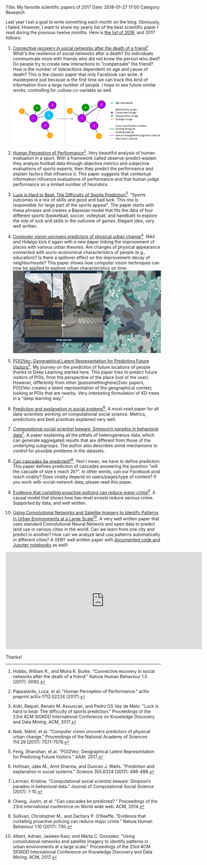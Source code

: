 Title: My favorite scientific papers of 2017
Date: 2018-01-27 17:00
Category: Research


Last year I set a goal to write something each month on the blog. Obviously, I failed. However, I want to share my yearly list of the best scientific paper I read during the previous twelve months. Here is [the list of 2016](http://www.marcodena.it/blog/my-favorite-scientific-papers-of-2016/), and 2017 follows:


1. [Connective recovery in social networks after the death of a friend](https://www.nature.com/articles/s41562-017-0092)[^1]. What's the resilience of social networks after a death? Do individuals communicate more with friends who did not know the person who died? Do people try to create new interactions to "compensate" the friend? How is the number of interactions dependent on age and cause of death? This is the classic paper that only Facebook can write. A masterpiece just because is the first time we can track this kind of information from a large number of people. I hope to see future similar works, controlling for culture co-variates as well. ![ego network death facebook](/images/ego-network-death-facebook.png)

2. [Human Perception of Performance](https://arxiv.org/abs/1712.02224)[^2]. Very beautiful analysis of human evaluation in a sport. With a framework called observe-predict-explain they analyze football data through objective metrics and subjective evaluations of sports experts, then they predict the performance and explain factors that influence it. This paper suggests that contextual information influence evaluations of performance and that human judge performance on a limited number of heuristics.

3. [Luck is Hard to Beat: The Difficulty of Sports Prediction](https://dl.acm.org/citation.cfm?id=3098045)[^3]. "Sports outcomes is a mix of skills and good and bad luck. This mix is responsible for large part of the sports appeal". The paper starts with these phrases and creates a Bayesian model that fits the data of four different sports (basketball, soccer, volleyball, and handball) to explore the role of luck and skills in the outcome of games. Elegant idea, very well written. 

4. [Computer vision uncovers predictors of physical urban change](http://www.pnas.org/content/114/29/7571.short)[^4]. Nikil and Hidalgo kick it again with a new paper linking the improvement of places with various urban theories. Are changes of physical appearance connected with socio-economical characteristics of people (e.g., education)? Is there a spillover effect on the improvement-decay of neighborhoods? This paper shows how computer vision techniques can now be applied to explore urban characteristics on time. ![Hidalgo street change](/images/streetchange.jpg)

5. [POI2Vec: Geographical Latent Representation for Predicting Future Visitors](https://aaai.org/ocs/index.php/AAAI/AAAI17/paper/view/14902)[^5]. My journey on the prediction of future locations of people thanks to Deep Learning started here. This paper tries to predict future visitors of POIs, from the perspective of the place (not of the user). However, differently from other [putsomethinghere]2vec papers, POI2Vec creates a latent representation of the geographical context, looking at POIs that are nearby. Very interesting formulation of KD-trees in a "deep learning way."

6. [Prediction and explanation in social systems](http://science.sciencemag.org/content/355/6324/486)[^6]. A must-read paper for all data-scientists working on computational social science. Metrics, predictions and best practices explained very well.

7. [Computational social scientist beware: Simpson’s paradox in behavioral data](https://link.springer.com/article/10.1007/s42001-017-0007-4)[^7]. A paper explaining all the pitfalls of heterogeneous data, which can generate aggregated results that are different from those of the underlying subgroups. The author also describes some mechanisms to control for possible problems in the datasets.

8. [Can cascades be predicted?](https://dl.acm.org/citation.cfm?id=2567997)[^8]. Yes! I mean, we have to define prediction. This paper defines prediction of cascades answering the question "will the cascade of size k reach 2k?". In other words, can our Facebook post reach virality? Does virality depend on users/pages/type of content? If you work with social-network data, please read this paper.

9. [Evidence that curtailing proactive policing can reduce major crime](https://www.nature.com/articles/s41562-017-0211-5)[^9]. A causal model that shows how low-level arrests reduce serious crime. Supported by data, and well written.

10. [Using Convolutional Networks and Satellite Imagery to Identify Patterns in Urban Environments at a Large Scale](https://dl.acm.org/citation.cfm?id=3098070)[^10]. A very well written paper that uses standard Convolutional Neural Network and open data to predict land use in various cities in the world. Can we learn from one city and predict in another? How can we analyze land-use patterns automatically in different cities? A VERY well written paper with [documented code and Jupyter notebooks](https://github.com/adrianalbert/urban-environments) as well!

<iframe width="637" height="315" src="https://www.youtube.com/embed/MPttLQVU_wY" frameborder="0" allow="autoplay; encrypted-media" allowfullscreen></iframe>


Thanks!





[^1]: Hobbs, William R., and Moira K. Burke. "Connective recovery in social networks after the death of a friend." Nature Human Behaviour 1.5 (2017): 0092.
[^2]: Pappalardo, Luca, et al. "Human Perception of Performance." arXiv preprint arXiv:1712.02224 (2017).
[^3]: Aoki, Raquel, Renato M. Assuncao, and Pedro OS Vaz de Melo. "Luck is hard to beat: The difficulty of sports prediction." Proceedings of the 23rd ACM SIGKDD International Conference on Knowledge Discovery and Data Mining. ACM, 2017.
[^4]: Naik, Nikhil, et al. "Computer vision uncovers predictors of physical urban change." Proceedings of the National Academy of Sciences 114.29 (2017): 7571-7576.
[^5]: Feng, Shanshan, et al. "POI2Vec: Geographical Latent Representation for Predicting Future Visitors." AAAI. 2017.
[^6]: Hofman, Jake M., Amit Sharma, and Duncan J. Watts. "Prediction and explanation in social systems." Science 355.6324 (2017): 486-488.
[^7]: Lerman, Kristina. "Computational social scientist beware: Simpson’s paradox in behavioral data." Journal of Computational Social Science (2017): 1-10.
[^8]: Cheng, Justin, et al. "Can cascades be predicted?." Proceedings of the 23rd international conference on World wide web. ACM, 2014.
[^9]: Sullivan, Christopher M., and Zachary P. O’Keeffe. "Evidence that curtailing proactive policing can reduce major crime." Nature Human Behaviour 1.10 (2017): 730.
[^10]: Albert, Adrian, Jasleen Kaur, and Marta C. Gonzalez. "Using convolutional networks and satellite imagery to identify patterns in urban environments at a large scale." Proceedings of the 23rd ACM SIGKDD International Conference on Knowledge Discovery and Data Mining. ACM, 2017.


